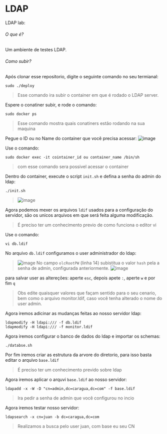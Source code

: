 # LDAP
LDAP lab:
###### O que é?
Um ambiente de testes LDAP.

###### Como subir?
Após clonar esse repositorio, digite o seguinte comando no seu termianal:
```
sudo ./deploy
```
> Esse comando ira subir o container em que é rodado o LDAP server.

Espere o conatiner subir, e rode o comando:
```
sudo docker ps
```
> Esse comando mostra quais conatiners estão rodando na sua maquina

Pegue o ID ou no Name do container que você precisa acessar:
![image](https://user-images.githubusercontent.com/32464161/141482774-473b4e0c-21e8-4562-8958-0b5e167316df.png)

Use o comando:
```
sudo docker exec -it cointainer_id ou container_name /bin/sh
```
> com esse comando sera possivel acessar o container

Dentro do container, execute o script `init.sh` e defina a senha do admin do ldap:
```
./init.sh
``` 
>![image](https://user-images.githubusercontent.com/32464161/141483034-5782af2d-1ca2-43c6-bf7b-1b080138004a.png)


Agora podemos mexer os arquivos `ldif` usados para a configuração do servidor, são os unicos arquivos em que será feita alguma modificação. 
> É preciso ter um conhecimento previo de como funciona o editor vi

Use o comando:
```
vi db.ldif
```
No arquivo `db.ldif` configuramos o user administrador do ldap:
>![image](https://user-images.githubusercontent.com/32464161/141483123-3271d71e-9833-4b1e-803f-0f5cef92face.png)
No campo `olcRootPW` (linha 14) subistitua o valor `hash` pela a senha de admin, configurada anteriormente.
>![image](https://user-images.githubusercontent.com/32464161/141483224-5132869e-c1ff-403c-a538-e8c067631e19.png)

para salvar user as altereções:
aperte `esc`, depois apete `:`, aperte `w` e por fim `q`

>Obs edite quaisquer valores que façam sentido para o seu cenario, bem como o arquivo monitor.ldif, caso você tenha alterado o nome do user admin.

Agora iremos adicinar as mudanças feitas ao nosso servidor ldap:
```
ldapmodify -H ldapi:/// -f db.ldif
ldapmodify -H ldapi:/// -f monitor.ldif
```
Agora iremos configurar o banco de dados do ldap e importar os schemas:
```
./databse.sh
```
Por fim iremos criar as estrutura da arvore do diretorio, para isso basta editar o arquivo `base.ldif`
>É preciso ter um conhecimento prevido sobre ldap

Agora iremos aplicar o arquvi `base.ldif` ao nosso servidor:
```
ldapadd -x -W -D "cn=admin,dc=caragua,dc=com" -f base.ldif
```
> Ira pedir a senha de admin que você configurou no incio

Agora iremos testar nosso servidor:
```
ldapsearch -x cn=juan -b dc=caragua,dc=com
```
>Realizamos a busca pelo user juan, com base eu seu CN
